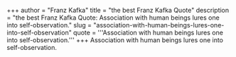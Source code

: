 +++
author = "Franz Kafka"
title = "the best Franz Kafka Quote"
description = "the best Franz Kafka Quote: Association with human beings lures one into self-observation."
slug = "association-with-human-beings-lures-one-into-self-observation"
quote = '''Association with human beings lures one into self-observation.'''
+++
Association with human beings lures one into self-observation.
